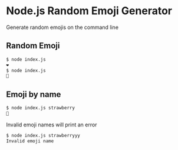 # Node.js Random Emoji Generator

Generate random emojis on the command line

## Random Emoji

```bash
$ node index.js
❤️
$ node index.js
🍎
```

## Emoji by name

```bash
$ node index.js strawberry
🍓
```

Invalid emoji names will print an error

```bash
$ node index.js strawberryyy
Invalid emoji name
```
